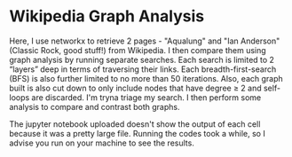 # Wikipedia Graph Analysis
Here, I use networkx to retrieve 2 pages - "Aqualung" and "Ian Anderson" (Classic Rock, good stuff!) from Wikipedia. I then compare them using graph analysis by running separate searches. Each search is limited to 2 “layers” deep in terms of traversing their links. Each breadth-first-search (BFS) is also further limited to no more than 50 iterations. Also, each graph built is also  cut down to only include nodes that have degree ≥ 2 and self-loops are discarded. I'm tryna triage my search. I then perform some analysis to compare and contrast both graphs. 

The jupyter notebook uploaded doesn't show the output of each cell because it was a pretty large file. Running the codes took a while, so I advise you run on your machine to see the results.
